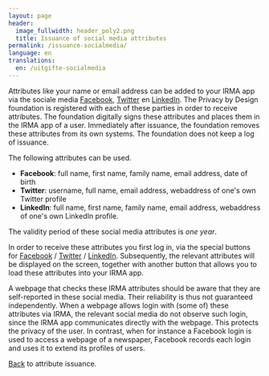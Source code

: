 ```yaml
---
layout: page
header:
  image_fullwidth: header_poly2.png
  title: Issuance of social media attributes
permalink: /issuance-socialmedia/
language: en
translations:
  en: /uitgifte-socialmedia
---
```


Attributes like your name or email address can be added to your IRMA
app via the sociale media [Facebook](https://www.facebook.com),
[Twitter](https://twitter.com) en [LinkedIn](https://linkedin.com).
The Privacy by Design foundation is registered with each of these
parties in order to receive attributes. The foundation digitally signs
these attributes and places them in the IRMA app of a user.
Immediately after issuance, the foundation removes these attributes
from its own systems. The foundation does not keep a log of issuance.

The following attributes can be used.

 * **Facebook**: full name, first name, family name, email address,
 date of birth
 * **Twitter**: username, full name, email address, webaddress
 of one's own Twitter profile
 * **LinkedIn**: full name, first name, family name, email address,
 webaddress of one's own LinkedIn profile.

The validity period of these social media attributes is *one year*.

In order to receive these attributes you first log in, via the special
buttons for
[Facebook](/issuance/social/facebook)
/
[Twitter](/issuance/social/twitter)
/
[LinkedIn](/issuance/social/linkedin).
Subsequently, the relevant attributes will be displayed on the screen,
together with another button that allows you to load these attributes
into your IRMA app.

A webpage that checks these IRMA attributes should be aware that they
are self-reported in these social media. Their reliability is thus not
guaranteed independently. When a webpage allows login with (some of)
these attributes via IRMA, the relevant social media do not observe
such login, since the IRMA app communicates directly with the
webpage. This protects the privacy of the user. In contrast, when for
instance a Facebook login is used to access a webpage of a newspaper,
Facebook records each login and uses it to extend its profiles of
users.

[Back](/issuance) to attribute issuance.
